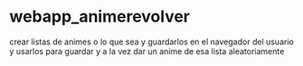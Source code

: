 # webapp_animerevolver
crear listas de animes o lo que sea y guardarlos en el navegador del usuario y usarlos para guardar y a la vez dar un anime de esa lista aleatoriamente
